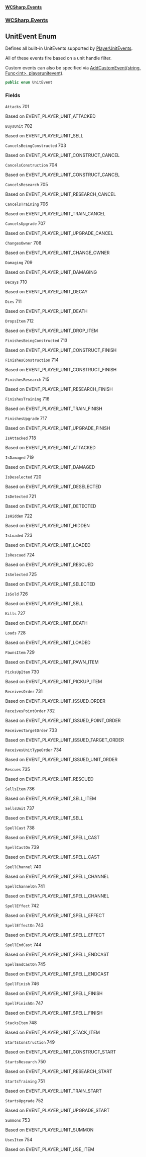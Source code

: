 #### [WCSharp.Events](index.md 'index')
### [WCSharp.Events](WCSharp.Events.md 'WCSharp.Events')

## UnitEvent Enum

Defines all built-in UnitEvents supported by [PlayerUnitEvents](WCSharp.Events.PlayerUnitEvents.md 'WCSharp.Events.PlayerUnitEvents').  
  
All of these events fire based on a unit handle filter.  
  
Custom events can also be specified via [AddCustomEvent(string, Func&lt;int&gt;, playerunitevent)](WCSharp.Events.PlayerUnitEvents.AddCustomEvent(string,System.Func_int_,War3Api.Common.playerunitevent).md 'WCSharp.Events.PlayerUnitEvents.AddCustomEvent(string, System.Func<int>, War3Api.Common.playerunitevent)').

```csharp
public enum UnitEvent
```
### Fields

<a name='WCSharp.Events.UnitEvent.Attacks'></a>

`Attacks` 701

Based on EVENT_PLAYER_UNIT_ATTACKED

<a name='WCSharp.Events.UnitEvent.BuysUnit'></a>

`BuysUnit` 702

Based on EVENT_PLAYER_UNIT_SELL

<a name='WCSharp.Events.UnitEvent.CancelsBeingConstructed'></a>

`CancelsBeingConstructed` 703

Based on EVENT_PLAYER_UNIT_CONSTRUCT_CANCEL

<a name='WCSharp.Events.UnitEvent.CancelsConstruction'></a>

`CancelsConstruction` 704

Based on EVENT_PLAYER_UNIT_CONSTRUCT_CANCEL

<a name='WCSharp.Events.UnitEvent.CancelsResearch'></a>

`CancelsResearch` 705

Based on EVENT_PLAYER_UNIT_RESEARCH_CANCEL

<a name='WCSharp.Events.UnitEvent.CancelsTraining'></a>

`CancelsTraining` 706

Based on EVENT_PLAYER_UNIT_TRAIN_CANCEL

<a name='WCSharp.Events.UnitEvent.CancelsUpgrade'></a>

`CancelsUpgrade` 707

Based on EVENT_PLAYER_UNIT_UPGRADE_CANCEL

<a name='WCSharp.Events.UnitEvent.ChangesOwner'></a>

`ChangesOwner` 708

Based on EVENT_PLAYER_UNIT_CHANGE_OWNER

<a name='WCSharp.Events.UnitEvent.Damaging'></a>

`Damaging` 709

Based on EVENT_PLAYER_UNIT_DAMAGING

<a name='WCSharp.Events.UnitEvent.Decays'></a>

`Decays` 710

Based on EVENT_PLAYER_UNIT_DECAY

<a name='WCSharp.Events.UnitEvent.Dies'></a>

`Dies` 711

Based on EVENT_PLAYER_UNIT_DEATH

<a name='WCSharp.Events.UnitEvent.DropsItem'></a>

`DropsItem` 712

Based on EVENT_PLAYER_UNIT_DROP_ITEM

<a name='WCSharp.Events.UnitEvent.FinishesBeingConstructed'></a>

`FinishesBeingConstructed` 713

Based on EVENT_PLAYER_UNIT_CONSTRUCT_FINISH

<a name='WCSharp.Events.UnitEvent.FinishesConstruction'></a>

`FinishesConstruction` 714

Based on EVENT_PLAYER_UNIT_CONSTRUCT_FINISH

<a name='WCSharp.Events.UnitEvent.FinishesResearch'></a>

`FinishesResearch` 715

Based on EVENT_PLAYER_UNIT_RESEARCH_FINISH

<a name='WCSharp.Events.UnitEvent.FinishesTraining'></a>

`FinishesTraining` 716

Based on EVENT_PLAYER_UNIT_TRAIN_FINISH

<a name='WCSharp.Events.UnitEvent.FinishesUpgrade'></a>

`FinishesUpgrade` 717

Based on EVENT_PLAYER_UNIT_UPGRADE_FINISH

<a name='WCSharp.Events.UnitEvent.IsAttacked'></a>

`IsAttacked` 718

Based on EVENT_PLAYER_UNIT_ATTACKED

<a name='WCSharp.Events.UnitEvent.IsDamaged'></a>

`IsDamaged` 719

Based on EVENT_PLAYER_UNIT_DAMAGED

<a name='WCSharp.Events.UnitEvent.IsDeselected'></a>

`IsDeselected` 720

Based on EVENT_PLAYER_UNIT_DESELECTED

<a name='WCSharp.Events.UnitEvent.IsDetected'></a>

`IsDetected` 721

Based on EVENT_PLAYER_UNIT_DETECTED

<a name='WCSharp.Events.UnitEvent.IsHidden'></a>

`IsHidden` 722

Based on EVENT_PLAYER_UNIT_HIDDEN

<a name='WCSharp.Events.UnitEvent.IsLoaded'></a>

`IsLoaded` 723

Based on EVENT_PLAYER_UNIT_LOADED

<a name='WCSharp.Events.UnitEvent.IsRescued'></a>

`IsRescued` 724

Based on EVENT_PLAYER_UNIT_RESCUED

<a name='WCSharp.Events.UnitEvent.IsSelected'></a>

`IsSelected` 725

Based on EVENT_PLAYER_UNIT_SELECTED

<a name='WCSharp.Events.UnitEvent.IsSold'></a>

`IsSold` 726

Based on EVENT_PLAYER_UNIT_SELL

<a name='WCSharp.Events.UnitEvent.Kills'></a>

`Kills` 727

Based on EVENT_PLAYER_UNIT_DEATH

<a name='WCSharp.Events.UnitEvent.Loads'></a>

`Loads` 728

Based on EVENT_PLAYER_UNIT_LOADED

<a name='WCSharp.Events.UnitEvent.PawnsItem'></a>

`PawnsItem` 729

Based on EVENT_PLAYER_UNIT_PAWN_ITEM

<a name='WCSharp.Events.UnitEvent.PicksUpItem'></a>

`PicksUpItem` 730

Based on EVENT_PLAYER_UNIT_PICKUP_ITEM

<a name='WCSharp.Events.UnitEvent.ReceivesOrder'></a>

`ReceivesOrder` 731

Based on EVENT_PLAYER_UNIT_ISSUED_ORDER

<a name='WCSharp.Events.UnitEvent.ReceivesPointOrder'></a>

`ReceivesPointOrder` 732

Based on EVENT_PLAYER_UNIT_ISSUED_POINT_ORDER

<a name='WCSharp.Events.UnitEvent.ReceivesTargetOrder'></a>

`ReceivesTargetOrder` 733

Based on EVENT_PLAYER_UNIT_ISSUED_TARGET_ORDER

<a name='WCSharp.Events.UnitEvent.ReceivesUnitTypeOrder'></a>

`ReceivesUnitTypeOrder` 734

Based on EVENT_PLAYER_UNIT_ISSUED_UNIT_ORDER

<a name='WCSharp.Events.UnitEvent.Rescues'></a>

`Rescues` 735

Based on EVENT_PLAYER_UNIT_RESCUED

<a name='WCSharp.Events.UnitEvent.SellsItem'></a>

`SellsItem` 736

Based on EVENT_PLAYER_UNIT_SELL_ITEM

<a name='WCSharp.Events.UnitEvent.SellsUnit'></a>

`SellsUnit` 737

Based on EVENT_PLAYER_UNIT_SELL

<a name='WCSharp.Events.UnitEvent.SpellCast'></a>

`SpellCast` 738

Based on EVENT_PLAYER_UNIT_SPELL_CAST

<a name='WCSharp.Events.UnitEvent.SpellCastOn'></a>

`SpellCastOn` 739

Based on EVENT_PLAYER_UNIT_SPELL_CAST

<a name='WCSharp.Events.UnitEvent.SpellChannel'></a>

`SpellChannel` 740

Based on EVENT_PLAYER_UNIT_SPELL_CHANNEL

<a name='WCSharp.Events.UnitEvent.SpellChannelOn'></a>

`SpellChannelOn` 741

Based on EVENT_PLAYER_UNIT_SPELL_CHANNEL

<a name='WCSharp.Events.UnitEvent.SpellEffect'></a>

`SpellEffect` 742

Based on EVENT_PLAYER_UNIT_SPELL_EFFECT

<a name='WCSharp.Events.UnitEvent.SpellEffectOn'></a>

`SpellEffectOn` 743

Based on EVENT_PLAYER_UNIT_SPELL_EFFECT

<a name='WCSharp.Events.UnitEvent.SpellEndCast'></a>

`SpellEndCast` 744

Based on EVENT_PLAYER_UNIT_SPELL_ENDCAST

<a name='WCSharp.Events.UnitEvent.SpellEndCastOn'></a>

`SpellEndCastOn` 745

Based on EVENT_PLAYER_UNIT_SPELL_ENDCAST

<a name='WCSharp.Events.UnitEvent.SpellFinish'></a>

`SpellFinish` 746

Based on EVENT_PLAYER_UNIT_SPELL_FINISH

<a name='WCSharp.Events.UnitEvent.SpellFinishOn'></a>

`SpellFinishOn` 747

Based on EVENT_PLAYER_UNIT_SPELL_FINISH

<a name='WCSharp.Events.UnitEvent.StacksItem'></a>

`StacksItem` 748

Based on EVENT_PLAYER_UNIT_STACK_ITEM

<a name='WCSharp.Events.UnitEvent.StartsConstruction'></a>

`StartsConstruction` 749

Based on EVENT_PLAYER_UNIT_CONSTRUCT_START

<a name='WCSharp.Events.UnitEvent.StartsResearch'></a>

`StartsResearch` 750

Based on EVENT_PLAYER_UNIT_RESEARCH_START

<a name='WCSharp.Events.UnitEvent.StartsTraining'></a>

`StartsTraining` 751

Based on EVENT_PLAYER_UNIT_TRAIN_START

<a name='WCSharp.Events.UnitEvent.StartsUpgrade'></a>

`StartsUpgrade` 752

Based on EVENT_PLAYER_UNIT_UPGRADE_START

<a name='WCSharp.Events.UnitEvent.Summons'></a>

`Summons` 753

Based on EVENT_PLAYER_UNIT_SUMMON

<a name='WCSharp.Events.UnitEvent.UsesItem'></a>

`UsesItem` 754

Based on EVENT_PLAYER_UNIT_USE_ITEM